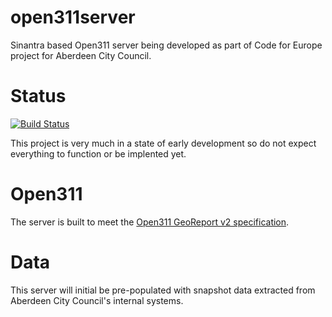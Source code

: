 open311server
=============

Sinantra based Open311 server being developed as part of Code for Europe project for Aberdeen City Council.


Status
======

[![Build Status](https://travis-ci.org/andrewsage/open311server.svg?branch=master)](https://travis-ci.org/andrewsage/open311server)

This project is very much in a state of early development so do not expect everything to function or be implented yet.


Open311
=======

The server is built to meet the [Open311 GeoReport v2 specification](http://wiki.open311.org/GeoReport_v2).


Data
====

This server will initial be pre-populated with snapshot data extracted from Aberdeen City Council's internal systems.
